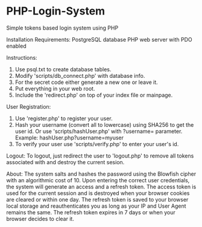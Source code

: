 # PHP-Login-System
Simple tokens based login system using PHP

Installation Requirements:
PostgreSQL database
PHP web server with PDO enabled


Instructions:
1. Use psql.txt to create database tables.
2. Modify 'scripts/db_connect.php' with database info.
3. For the secret code either generate a new one or leave it.
4. Put everything in your web root.
5. Include the 'redirect.php' on top of your index file or mainpage.


User Registration:
1. Use 'register.php' to register your user.
2. Hash your username (convert all to lowercase) using SHA256 to get the user id. Or use 'scripts/hashUser.php' with ?username= parameter. Example: hashUser.php?username=myuser
3. To verify your user use 'scripts/verify.php' to enter your user's id.


Logout:
To logout, just redirect the user to 'logout.php' to remove all tokens associated with and destroy the current sesion.

About:
The system salts and hashes the password using the Blowfish cipher with an algorithmic cost of 10.
Upon entering the correct user credentials, the system will generate an access and a refresh token.
The access token is used for the current session and is destroyed when your browser cookies are cleared or within one day.
The refresh token is saved to your browser local storage and reauthenticates you as long as your IP and User Agent remains the same.
The refresh token expires in 7 days or when your browser decides to clear it.
